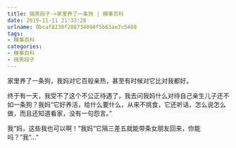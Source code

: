 ```yaml
---
title: 搞笑段子->家里养了一条狗 | 糗事百科
date: 2019-11-11 21:33:28
urlname: 0bcaf8238f288734094f5b63ae7c5408
tags: 
- 糗事百科
categories:
- 糗事百科
- 搞笑段子
---
```

家里养了一条狗，我妈对它百般亲热，甚至有时候对它比对我都好。

终于有一天，我受不了这个不公正待遇了，我去问我妈什么对待自己亲生儿子还不如一条狗？我妈“它好养活，给什么要什么，从来不挑食，它还听话，怎么说怎么做，而且还知道看家，没有一句怨言。”

我“妈，这些我也可以啊！”我妈“它隔三差五就能带条女朋友回来，你能吗？”我“...”


